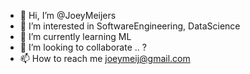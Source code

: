 - 👋 Hi, I’m @JoeyMeijers
- 👀 I’m interested in SoftwareEngineering, DataScience
- 🌱 I’m currently learning ML
- 💞️ I’m looking to collaborate .. ?
- 📫 How to reach me joeymeij@gmail.com

<!---
JoeyMeijers/JoeyMeijers is a ✨ special ✨ repository because its `README.md` (this file) appears on your GitHub profile.
You can click the Preview link to take a look at your changes.
--->
